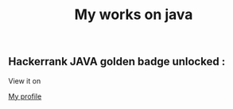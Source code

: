 <center> <h1> My works on java </h1></center>
<br>
<h2>Hackerrank JAVA golden badge unlocked : </h2>
<p>View it on </p>
<a href="https://www.hackerrank.com/profile/e_dhanakarthik"> My profile</a>

